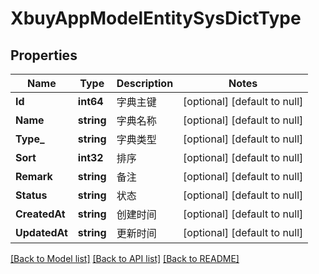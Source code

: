 # XbuyAppModelEntitySysDictType

## Properties
Name | Type | Description | Notes
------------ | ------------- | ------------- | -------------
**Id** | **int64** | 字典主键 | [optional] [default to null]
**Name** | **string** | 字典名称 | [optional] [default to null]
**Type_** | **string** | 字典类型 | [optional] [default to null]
**Sort** | **int32** | 排序 | [optional] [default to null]
**Remark** | **string** | 备注 | [optional] [default to null]
**Status** | **string** | 状态 | [optional] [default to null]
**CreatedAt** | **string** | 创建时间 | [optional] [default to null]
**UpdatedAt** | **string** | 更新时间 | [optional] [default to null]

[[Back to Model list]](../README.md#documentation-for-models) [[Back to API list]](../README.md#documentation-for-api-endpoints) [[Back to README]](../README.md)

